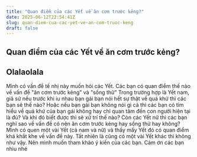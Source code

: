 ```yaml
---
title: "Quan điểm của các Yết về ăn cơm trước kẻng?"
date: 2025-06-12T22:54:41Z
slug: quan-diem-cua-cac-yet-ve-an-com-truoc-keng
draft: false
---
```


## Quan điểm của các Yết về ăn cơm trước kẻng?

## Olalaolala

Mình có vấn đề tế nhị này muốn hỏi các Yết. Các bạn có quan điểm thế nào về vấn đề "ăn cơm trước kẻng" và "sống thử" 
Trong trường hợp là Yết nam, giả sử nếu trước khi iu nhau bạn gái bạn nói hết sự thật về quá khứ thì các bạn sẽ thế nào? Hoặc nếu bạn gái bạn không nói gì cả thì các bạn có tìm hiểu về quá khứ của bạn gái không hay chỉ quan tâm đến con người hiện tại là đủ? Và khi đó biết được thì sẽ xử trí thế nào?
Còn các Yết nữ thì các bạn nghĩ sao về vấn đề có nên ăn cơm trước kẻng hay sống thử hay không?
Mình có quen một vài Yết (cả nam và nữ) và thấy mấy Yết đó có quan điểm khá khắt khe về vấn đề này. Tất nhiên là cũng có một vài Yết khác thì không như vậy. Nên mình muốn tham khảo ý kiến của các bạn.  Cảm ơn các bạn nhìu nhé